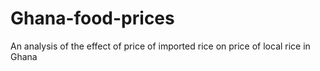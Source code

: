 # Ghana-food-prices
An analysis of the effect of price of imported rice on price of local rice in Ghana
